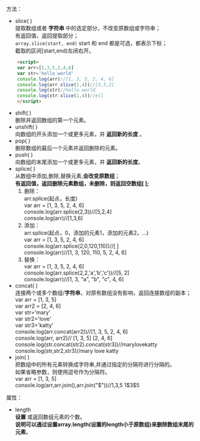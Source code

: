 方法：

- slice( )  
提取数组或者 __字符串__ 中的选定部分，不改变原数组或字符串；  
有返回值，返回提取部分；  
`array.slice(start, end)` start 和 end 都是可选，都表示下标；  
截取的区间[start,end)左闭右开。

```html
    <script>
    var arr=[1,3,5,2,4,6]
    var str='hello world'
    console.log(arr)//[1, 3, 5, 2, 4, 6]
    console.log(arr.slice(1,4))//[3,5,2]
    console.log(str)//hello world
    console.log(str.slice(1,4))//ell
    </script>
```

- shift( )  
删除并返回数组的第一个元素。  
- unshift( )  
向数组的开头添加一个或更多元素，并 __返回新的长度__ 。  
- pop( )  
删除数组的最后一个元素并返回删除的元素。  
- push( )  
向数组的末尾添加一个或更多元素，并 __返回新的长度__。
- splice( )  
从数组中添加,删除,替换元素,__会改变原数组__；  
__有返回值，返回删除元素数组，未删除，则返回空数组[ ];__  
  1. 删除：  
    arr.splice(起点，长度)  
    var arr = [1, 3, 5, 2, 4, 6]  
    console.log(arr.splice(2,3))//[5,2,4]  
    console.log(arr)//[1,3,6]  
  1. 添加：  
    arr.splice(起点，0，添加的元素1，添加的元素2，...)  
    var arr = [1, 3, 5, 2, 4, 6]  
    console.log(arr.splice(2,0,120,110))//[ ]  
    console.log(arr)//[1, 3, 120, 110, 5, 2, 4, 6]  
  1. 替换：  
    var arr = [1, 3, 5, 2, 4, 6]  
    console.log(arr.splice(2,2,'a','b','c'))//[5, 2]  
    console.log(arr)//[1, 3, "a", "b", "c", 4, 6]  
- concat( )  
连接两个或多个数组/__字符串__，对原有数组没有影响，返回连接数组的副本；  
        var arr = [1, 3, 5]  
        var arr2 = [2, 4, 6]  
        var str='mary'  
        var str2='love'  
        var str3='katty'  
        console.log(arr.concat(arr2))//[1, 3, 5, 2, 4, 6]  
        console.log(arr, arr2)// [1, 3, 5] [2, 4, 6]  
        console.log(str.concat(str2).concat(str3))//marylovekatty  
        console.log(str,str2,str3)//mary love katty  
- join( )  
把数组中的所有元素转换成字符串,并通过指定的分隔符进行分隔的。  
如果省略参数，则使用逗号作为分隔符。  
        var arr = [1, 3, 5]  
        console.log(arr,arr.join(),arr.join("$"))//1,3,5   1$3$5  


属性：  
- length  
__设置__ 或返回数组元素的个数。  
__说明可以通过设置array.length(设置的length小于原数组)来删除数组末尾的元素__。  

